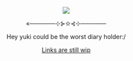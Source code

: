 <p align="center">
  <img src="https://github.com/user-attachments/assets/a0a80c21-9a4b-4158-a472-0e6a901b5e1c">
</p>
<p align="center">«──────⊹⊱✫⊰⊹──────</p>
<p align="center">Hey yuki could be the worst diary holder:/</p>
<p align="center">
  <a href="">Links are still wip</a>
</p>
